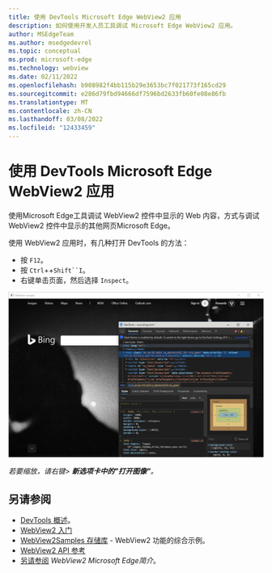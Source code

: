 ```yaml
---
title: 使用 DevTools Microsoft Edge WebView2 应用
description: 如何使用开发人员工具调试 Microsoft Edge WebView2 应用。
author: MSEdgeTeam
ms.author: msedgedevrel
ms.topic: conceptual
ms.prod: microsoft-edge
ms.technology: webview
ms.date: 02/11/2022
ms.openlocfilehash: b908982f4bb115b29e3653bc7f021773f165cd29
ms.sourcegitcommit: e286d79fbd94666df7596bd2633fb60fe08e86fb
ms.translationtype: MT
ms.contentlocale: zh-CN
ms.lasthandoff: 03/08/2022
ms.locfileid: "12433459"
---
```

# <a name="debug-webview2-apps-with-microsoft-edge-devtools"></a>使用 DevTools Microsoft Edge WebView2 应用

使用Microsoft Edge工具调试 WebView2 控件中显示的 Web 内容，方式与调试 WebView2 控件中显示的其他网页Microsoft Edge。

使用 WebView2 应用时，有几种打开 DevTools 的方法：

*  按 `F12`。
*  按 `Ctrl`++`Shift``I`。
*  右键单击页面，然后选择 `Inspect`。

![DevTools 调试。](media/f12.png)

_若要缩放，请右键> **新选项卡中的"打开图像"**。_



<!-- ====================================================================== -->
## <a name="see-also"></a>另请参阅

* [DevTools 概述](../index.md)。
* [WebView2 入门](../get-started/get-started.md)
* [WebView2Samples 存储库](https://github.com/MicrosoftEdge/WebView2Samples) - WebView2 功能的综合示例。
* [WebView2 API 参考](../webview2-api-reference.md)
* [另请参阅](../index.md#see-also) _WebView2 Microsoft Edge简介_。
